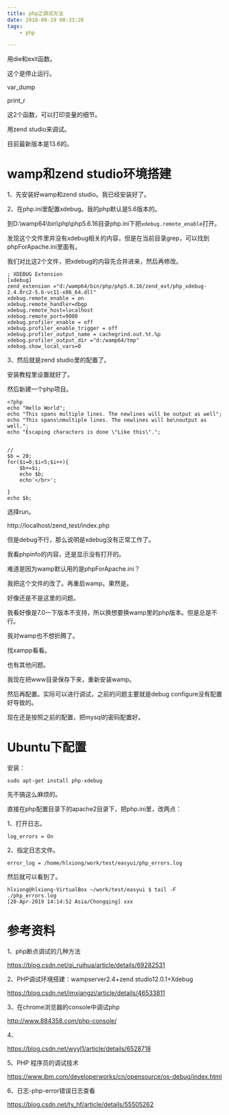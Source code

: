 ```yaml
---
title: php之调试方法
date: 2018-08-19 08:33:26
tags:
	- php

---
```




用die和exit函数。

这个是停止运行。



var_dump

print_r

这2个函数，可以打印变量的细节。



用zend studio来调试。

目前最新版本是13.6的。



# wamp和zend studio环境搭建

1、先安装好wamp和zend studio。我已经安装好了。

2、在php.ini里配置xdebug。我的php默认是5.6版本的。

到D:\wamp64\bin\php\php5.6.16目录php.ini下把`xdebug.remote_enable`打开。

发现这个文件里并没有xdebug相关的内容，但是在当前目录grep，可以找到phpForApache.ini里面有。

我们对比这2个文件，把xdebug的内容先合并进来，然后再修改。

```
; XDEBUG Extension
[xdebug]
zend_extension ="d:/wamp64/bin/php/php5.6.16/zend_ext/php_xdebug-2.4.0rc2-5.6-vc11-x86_64.dll"
xdebug.remote_enable = on
xdebug.remote_handler=dbgp
xdebug.remote_host=localhost
xdebug.remote_port=9000
xdebug.profiler_enable = off
xdebug.profiler_enable_trigger = off
xdebug.profiler_output_name = cachegrind.out.%t.%p
xdebug.profiler_output_dir ="d:/wamp64/tmp"
xdebug.show_local_vars=0
```

3、然后就是zend studio里的配置了。

安装教程里设置就好了。

然后新建一个php项目。

```
<?php
echo "Hello World";
echo "This spans multiple lines. The newlines will be output as well";
echo "This spans\nmultiple lines. The newlines will be\noutput as well.";
echo "Escaping characters is done \"Like this\".";


//
$b = 20;
for($i=0;$i<5;$i++){
    $b+=$i;    
    echo $b;
    echo'</br>';
    
}
echo $b;

```

选择run。

http://localhost/zend_test/index.php

但是debug不行，那么说明是xdebug没有正常工作了。

我看phpinfo的内容，还是显示没有打开的。

难道是因为wamp默认用的是phpForApache.ini？

我把这个文件的改了。再重启wamp。果然是。

好像还是不是这里的问题。

我看好像是7.0一下版本不支持，所以换想要换wamp里的php版本。但是总是不行。

我对wamp也不想折腾了。

找xampp看看。

也有其他问题。

我现在把www目录保存下来，重新安装wamp。

然后再配置。实际可以进行调试，之前的问题主要就是debug configure没有配置好导致的。



现在还是按照之前的配置，把mysql的密码配置好。



# Ubuntu下配置

安装：

```
sudo apt-get install php-xdebug 
```

先不搞这么麻烦的。

直接在php配置目录下的apache2目录下，把php.ini里，改两点：

1、打开日志。

```
log_errors = On
```



2、指定日志文件。

```
error_log = /home/hlxiong/work/test/easyui/php_errors.log
```

然后就可以看到了。

```
hlxiong@hlxiong-VirtualBox ~/work/test/easyui $ tail -F ./php_errors.log             
[20-Apr-2019 14:14:52 Asia/Chongqing] xxx
```



# 参考资料

1、php断点调试的几种方法

https://blog.csdn.net/qi_ruihua/article/details/69282531

2、PHP调试环境搭建：wampserver2.4+zend studio12.0.1+Xdebug

https://blog.csdn.net/imxiangzi/article/details/46533811

3、在chrome浏览器的console中调试php

http://www.884358.com/php-console/

4、

https://blog.csdn.net/wyyl1/article/details/6528718

5、PHP 程序员的调试技术

https://www.ibm.com/developerworks/cn/opensource/os-debug/index.html

6、日志-php-error错误日志查看

https://blog.csdn.net/ty_hf/article/details/55505262
